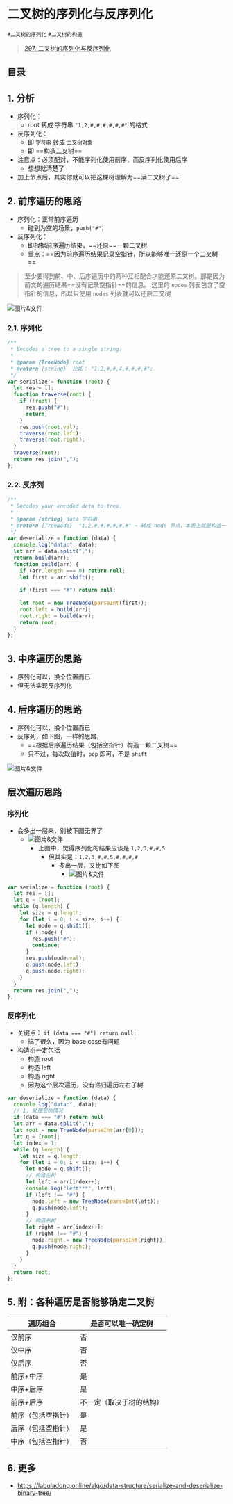 
# 二叉树的序列化与反序列化

`#二叉树的序列化` `#二叉树的构造`

> [297. 二叉树的序列化与反序列化](https://leetcode.cn/problems/serialize-and-deserialize-binary-tree/)


## 目录
<!-- toc -->
 ## 1. 分析 

- 序列化：
	- root 转成 字符串 `"1,2,#,#,#,#,#,#"` 的格式
- 反序列化：
	- 即 `字符串` 转成 `二叉树对象`
	- 即 ==构造二叉树==
- 注意点：必须配对，不能序列化使用前序，而反序列化使用后序
	- 想想就清楚了
- 加上节点后，其实你就可以把这棵树理解为==满二叉树了==

## 2. 前序遍历的思路

- 序列化：正常前序遍历
	- 碰到为空的场景，`push("#")`
- 反序列化：
	- 即根据前序遍历结果，==还原==一颗二叉树
	- 重点：==因为前序遍历结果记录空指针，所以能够唯一还原一个二叉树==

>  至少要得到前、中、后序遍历中的两种互相配合才能还原二叉树。那是因为前文的遍历结果==没有记录空指针==的信息。
>  这里的 `nodes` 列表包含了空指针的信息，所以只使用 `nodes` 列表就可以还原二叉树

![图片&文件](./files/20250108.png)

### 2.1. 序列化

```javascript hl:5
/**
 * Encodes a tree to a single string.
 *
 * @param {TreeNode} root
 * @return {string}  比如： "1,2,#,#,4,#,#,#,#";
 */
var serialize = function (root) {
  let res = [];
  function traverse(root) {
    if (!root) {
      res.push("#");
      return;
    }
    res.push(root.val);
    traverse(root.left);
    traverse(root.right);
  }
  traverse(root);
  return res.join(",");
};
```

### 2.2. 反序列

```javascript
/**
 * Decodes your encoded data to tree.
 *
 * @param {string} data 字符串
 * @return {TreeNode}  "1,2,#,#,#,#,#,#" → 转成 node 节点，本质上就是构造一颗二叉树
 */
var deserialize = function (data) {
  console.log("data:", data);
  let arr = data.split(",");
  return build(arr);
  function build(arr) {
    if (arr.length === 0) return null;
    let first = arr.shift();
    
    if (first === "#") return null;
    
    let root = new TreeNode(parseInt(first));
    root.left = build(arr);
    root.right = build(arr);
    return root;
  }
};
```

## 3. 中序遍历的思路

- 序列化可以，换个位置而已
- 但无法实现反序列化

## 4. 后序遍历的思路

- 序列化可以，换个位置而已
- 反序列，如下图，一样的思路，
	- ==根据后序遍历结果（包括空指针）构造一颗二叉树==
	- 只不过，每次取值时，`pop` 即可，不是 `shift` 

![图片&文件](./files/20250108-1.png)

## 层次遍历思路

### 序列化

- 会多出一层来，别被下图无界了
	- ![图片&文件](./files/20250108-4.png)
		- 上图中，觉得序列化的结果应该是 `1,2,3,#,#,5`
			- 但其实是：`1,2,3,#,#,5,#,#,#,#` 
				- 多出一层，又比如下图
					- ![图片&文件](./files/20250108-3.png)


```javascript
var serialize = function (root) {
  let res = [];
  let q = [root];
  while (q.length) {
    let size = q.length;
    for (let i = 0; i < size; i++) {
      let node = q.shift();
      if (!node) {
        res.push("#");
        continue;
      }
      res.push(node.val);
      q.push(node.left);
      q.push(node.right);
    }
  }
  return res.join(",");
};
```

### 反序列化

- 关键点： `if (data === "#") return null;`
	- 搞了很久，因为 base case有问题
- 构造树一定包括
	- 构造 root
	- 构造 left
	- 构造 right
	- 因为这个层次遍历，没有递归遍历左右子树

```javascript
var deserialize = function (data) {
  console.log("data:", data);
  // 1. 处理空树情况
  if (data === "#") return null;
  let arr = data.split(",");
  let root = new TreeNode(parseInt(arr[0]));
  let q = [root];
  let index = 1;
  while (q.length) {
    let size = q.length;
    for (let i = 0; i < size; i++) {
      let node = q.shift();
      // 构造左树
      let left = arr[index++];
      console.log("left***", left);
      if (left !== "#") {
        node.left = new TreeNode(parseInt(left));
        q.push(node.left);
      }
      // 构造右树
      let right = arr[index++];
      if (right !== "#") {
        node.right = new TreeNode(parseInt(right));
        q.push(node.right);
      }
    }
  }
  return root;
};
```

## 5. 附：各种遍历是否能够确定二叉树

| 遍历组合      | 是否可以唯一确定树    |
| --------- | ------------ |
| 仅前序       | 否            |
| 仅中序       | 否            |
| 仅后序       | 否            |
| 前序+中序     | 是            |
| 中序+后序     | 是            |
| 前序+后序     | 不一定（取决于树的结构） |
| 前序（包括空指针） | 是            |
| 后序（包括空指针） | 是            |
| 中序（包括空指针） | 否            |

## 6. 更多

- https://labuladong.online/algo/data-structure/serialize-and-deserialize-binary-tree/